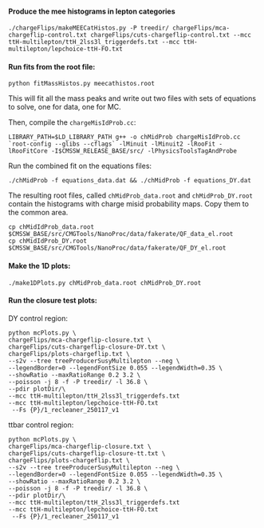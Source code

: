 #### Produce the mee histograms in lepton categories

```
./chargeFlips/makeMEECatHistos.py -P treedir/ chargeFlips/mca-chargeflip-control.txt chargeFlips/cuts-chargeflip-control.txt --mcc ttH-multilepton/ttH_2lss3l_triggerdefs.txt --mcc ttH-multilepton/lepchoice-ttH-FO.txt
```

#### Run fits from the root file:

```
python fitMassHistos.py meecathistos.root
```

This will fit all the mass peaks and write out two files with sets of equations to solve, one for data, one for MC.


Then, compile the `chargeMisIdProb.cc`:

```
LIBRARY_PATH=$LD_LIBRARY_PATH g++ -o chMidProb chargeMisIdProb.cc `root-config --glibs --cflags` -lMinuit -lMinuit2 -lRooFit -lRooFitCore -I$CMSSW_RELEASE_BASE/src/ -lPhysicsToolsTagAndProbe
```

Run the combined fit on the equations files:

```
./chMidProb -f equations_data.dat && ./chMidProb -f equations_DY.dat
```

The resulting root files, called `chMidProb_data.root` and `chMidProb_DY.root` contain the histograms with charge misid probability maps. Copy them to the common area.

```
cp chMidIdProb_data.root $CMSSW_BASE/src/CMGTools/NanoProc/data/fakerate/QF_data_el.root
cp chMidIdProb_DY.root $CMSSW_BASE/src/CMGTools/NanoProc/data/fakerate/QF_DY_el.root
```

#### Make the 1D plots:

```
./make1DPlots.py chMidProb_data.root chMidProb_DY.root
```


#### Run the closure test plots:

DY control region:

```
python mcPlots.py \
chargeFlips/mca-chargeflip-closure.txt \
chargeFlips/cuts-chargeflip-closure-DY.txt \
chargeFlips/plots-chargeflip.txt \
--s2v --tree treeProducerSusyMultilepton --neg \
--legendBorder=0 --legendFontSize 0.055 --legendWidth=0.35 \
--showRatio --maxRatioRange 0.2 3.2 \
--poisson -j 8 -f -P treedir/ -l 36.8 \
--pdir plotDir/\
--mcc ttH-multilepton/ttH_2lss3l_triggerdefs.txt
--mcc ttH-multilepton/lepchoice-ttH-FO.txt
 --Fs {P}/1_recleaner_250117_v1
```

ttbar control region:

```
python mcPlots.py \
chargeFlips/mca-chargeflip-closure.txt \
chargeFlips/cuts-chargeflip-closure-tt.txt \
chargeFlips/plots-chargeflip.txt \
--s2v --tree treeProducerSusyMultilepton --neg \
--legendBorder=0 --legendFontSize 0.055 --legendWidth=0.35 \
--showRatio --maxRatioRange 0.2 3.2 \
--poisson -j 8 -f -P treedir/ -l 36.8 \
--pdir plotDir/\
--mcc ttH-multilepton/ttH_2lss3l_triggerdefs.txt
--mcc ttH-multilepton/lepchoice-ttH-FO.txt
 --Fs {P}/1_recleaner_250117_v1
```

